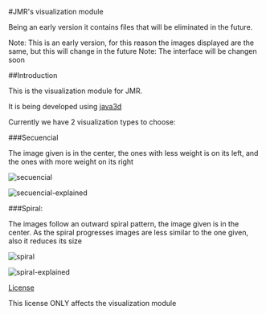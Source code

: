 #JMR's visualization module

Being an early version it contains files that will be eliminated in the future.

Note: This is an early version, for this reason the images displayed are the same, but this will change in the future
Note: The interface will be changen soon

##Introduction

This is the visualization module for JMR.

It is being developed using [java3d](http://www.oracle.com/technetwork/articles/javase/index-jsp-138252.html)

Currently we have 2 visualization types to choose:

###Secuencial 

The image given is in the center, the ones with less weight is on its left, and the ones with more weight on its right

![secuencial](http://i1045.photobucket.com/albums/b460/Alejandro_Casado/secuencial_zpsg5pclhif.png)

![secuencial-explained](http://i1045.photobucket.com/albums/b460/Alejandro_Casado/secuencial%20-%20copia_zpsxaj6oehb.png)

###Spiral:

The images follow an outward spiral pattern, the image given is in the center. As the spiral progresses images are less similar to the one given, also it reduces its size

![spiral](http://i1045.photobucket.com/albums/b460/Alejandro_Casado/spiral_zpsn0re96k4.png)

![spiral-explained](http://i1045.photobucket.com/albums/b460/Alejandro_Casado/spiral%20-%20copia_zpsor25krot.png)

[License](LICENSE)

This license ONLY affects the visualization module